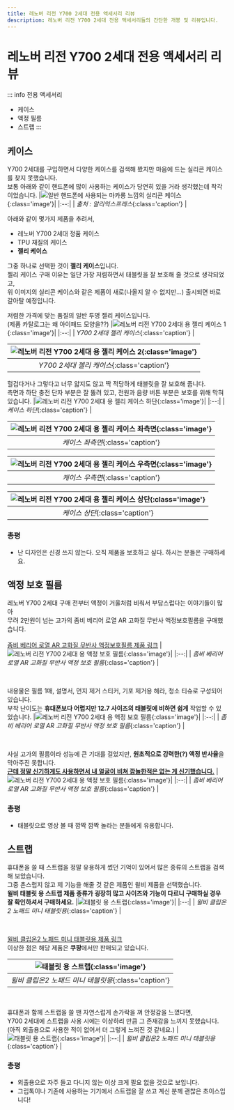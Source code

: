 ```yaml
---
title: 레노버 리전 Y700 2세대 전용 액세서리 리뷰
description: 레노버 리전 Y700 2세대 전용 액세서리들의 간단한 개봉 및 리뷰입니다.
---
```

# 레노버 리전 Y700 2세대 전용 액세서리 리뷰

::: info 전용 액세서리
* 케이스
* 액정 필름
* 스트랩
:::

## 케이스
Y700 2세대를 구입하면서 다양한 케이스를 검색해 봤지만 마음에 드는 실리콘 케이스를 찾지 못했습니다.\
보통 아래와 같이 핸드폰에 많이 사용하는 케이스가 당연히 있을 거라 생각했는데 착각이었습니다.
|![일반 핸드폰에 사용되는 마카롱 느낌의 실리콘 케이스](./images/accessories/silicone.webp){:class='image'}|
|:--:|
| *출처 : 알리익스프레스*{:class='caption'} |

아래와 같이 몇가지 제품을 추려서,

* 레노버 Y700 2세대 정품 케이스
* TPU 재질의 케이스
* **젤리 케이스**

그중 하나로 선택한 것이 **젤리 케이스**입니다.\
젤리 케이스 구매 이유는 일단 가장 저렴하면서 태블릿을 잘 보호해 줄 것으로 생각되었고,\
위 이미지의 실리콘 케이스와 같은 제품이 새로(나올지 알 수 없지만...) 출시되면 바로 갈아탈 예정입니다.

저렴한 가격에 맞는 품질의 일반 투명 젤리 케이스입니다.\
(제품 카탈로그는 왜 아이패드 모양을??)
|![레노버 리전 Y700 2세대 용 젤리 케이스 1](./images/accessories/jelly.webp){:class='image'}|
|:--:|
| *Y700 2세대 젤리 케이스*{:class='caption'} |

|![레노버 리전 Y700 2세대 용 젤리 케이스 2](./images/accessories/jelly2.webp){:class='image'}|
|:--:|
| *Y700 2세대 젤리 케이스*{:class='caption'} |

헐겁다거나 그렇다고 너무 얇지도 않고 딱 적당하게 태블릿을 잘 보호해 줍니다.\
측면과 하단 충전 단자 부분은 잘 뚫려 있고, 전원과 음량 버튼 부분은 보호를 위해 막혀있습니다.
|![레노버 리전 Y700 2세대 용 젤리 케이스 하단](./images/accessories/case_bottom.webp){:class='image'}|
|:--:|
| *케이스 하단*{:class='caption'} |

|![레노버 리전 Y700 2세대 용 젤리 케이스 좌측면](./images/accessories/case_left.webp){:class='image'}|
|:--:|
| *케이스 좌측면*{:class='caption'} |

|![레노버 리전 Y700 2세대 용 젤리 케이스 우측면](./images/accessories/case_right.webp){:class='image'}|
|:--:|
| *케이스 우측면*{:class='caption'} |

|![레노버 리전 Y700 2세대 용 젤리 케이스 상단](./images/accessories/case_top.webp){:class='image'}|
|:--:|
| *케이스 상단*{:class='caption'} |

### 총평
* 난 디자인은 신경 쓰지 않는다. 오직 제품을 보호하고 싶다. 하시는 분들은 구매하세요.

## 액정 보호 필름
레노버 Y700 2세대 구매 전부터 액정이 거울처럼 비춰서 부담스럽다는 이야기들이 많아\
무려 2만원이 넘는 고가의 좀비 베리어 로열 AR 고화질 무반사 액정보호필름을 구매했습니다.\
<br/>
[좀비 베리어 로열 AR 고화질 무반사 액정보호필름 제품 링크](https://zombibarrier.com/product/detail.html?product_no=4584&cate_no=345&display_group=1)
|![레노버 리전 Y700 2세대 용 액정 보호 필름](./images/accessories/film.webp){:class='image'}|
|:--:|
| *좀비 베리어 로열 AR 고화질 무반사 액정 보호 필름*{:class='caption'} |

<br />

내용물은 필름 1매, 설명서, 먼지 제거 스티커, 기포 제거용 헤라, 청소 티슈로 구성되어 있습니다.\
부착 난이도는 **휴대폰보다 어렵지만 12.7 사이즈의 태블릿에 비하면 쉽게** 작업할 수 있었습니다.
|![레노버 리전 Y700 2세대 용 액정 보호 필름](./images/accessories/film_components.webp){:class='image'}|
|:--:|
| *좀비 베리어 로열 AR 고화질 무반사 액정 보호 필름*{:class='caption'} |

<br />

사실 고가의 필름이라 성능에 큰 기대를 걸었지만, **원초적으로 강력한(?) 액정 반사율**을 막아주진 못합니다.\
<ins>**근데 정말 신기하게도 사용하면서 내 얼굴이 비쳐 깜놀한적은 없는 게 신기했습니다.**</ins>
|![레노버 리전 Y700 2세대 용 액정 보호 필름](./images/accessories/film_complete.webp){:class='image'}|
|:--:|
| *좀비 베리어 로열 AR 고화질 무반사 액정 보호 필름*{:class='caption'} |

### 총평
* 태블릿으로 영상 볼 때 깜짝 깜짝 놀라는 분들에게 유용합니다.

## 스트랩
휴대폰을 쓸 때 스트랩을 정말 유용하게 썼던 기억이 있어서 많은 종류의 스트랩을 검색해 보았습니다.\
그중 촌스럽지 않고 제 기능을 해줄 것 같은 제품인 윌비 제품을 선택했습니다.\
**윌비 태블릿 용 스트랩 제품 종류가 굉장히 많고 사이즈와 기능이 다르니 구매하실 경우 잘 확인하셔서 구매하세요.**
|![태블릿 용 스트랩](./images/accessories/strap.webp){:class='image'}|
|:--:|
| *윌비 클립온2 노패드 미니 태블릿용*{:class='caption'} |

<br />

[윌비 클립온2 노패드 미니 태블릿용 제품 링크](https://www.coupang.com/vp/products/6245901600?itemId=12634085461&vendorItemId=87090070189&src=1032034&spec=10305198&addtag=400&ctag=6245901600&lptag=I12634085461&itime=20240409232420&pageType=PRODUCT&pageValue=6245901600&wPcid=17126726602454270534666&wRef=prod.danawa.com&wTime=20240409232420&redirect=landing&mcid=21a8a258662d431dbd6c4e2f6e8aeb27&isAddedCart=)\
이상한 점은 해당 제품은 **쿠팡**에서만 판매되고 있습니다.

|![태블릿 용 스트랩](./images/accessories/strap2.webp){:class='image'}|
|:--:|
| *윌비 클립온2 노패드 미니 태블릿용*{:class='caption'} |

<br />

휴대폰과 함께 스트랩을 쓸 땐 자연스럽게 손가락을 껴 안정감을 느꼈다면,\
Y700 2세대에 스트랩을 사용 시에는 이상하리 만큼 그 존재감을 느끼지 못했습니다.\
(아직 외출용으로 사용한 적이 없어서 더 그렇게 느껴진 것 같네요.)
|![태블릿 용 스트랩](./images/accessories/strap3.webp){:class='image'}|
|:--:|
| *윌비 클립온2 노패드 미니 태블릿용*{:class='caption'} |

### 총평
* 외출용으로 자주 들고 다니지 않는 이상 크게 필요 없을 것으로 보입니다.
* 그립톡이나 기존에 사용하는 기기에서 스트랩을 잘 쓰고 계신 분께 괜찮은 초이스입니다!